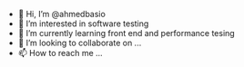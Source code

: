 - 👋 Hi, I’m @ahmedbasio
- 👀 I’m interested in software testing
- 🌱 I’m currently learning front end and performance tesing
- 💞️ I’m looking to collaborate on ...
- 📫 How to reach me ...

<!---
ahmedbasio/ahmedbasio is a ✨ special ✨ repository because its `README.md` (this file) appears on your GitHub profile.
You can click the Preview link to take a look at your changes.
--->

